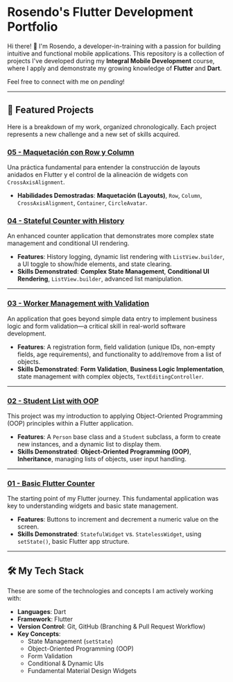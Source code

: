 # Rosendo's Flutter Development Portfolio

Hi there! 👋 I'm Rosendo, a developer-in-training with a passion for building intuitive and functional mobile applications. This repository is a collection of projects I've developed during my **Integral Mobile Development** course, where I apply and demonstrate my growing knowledge of **Flutter** and **Dart**.

Feel free to connect with me on *pending*!

---
## 🚀 Featured Projects

Here is a breakdown of my work, organized chronologically. Each project represents a new challenge and a new set of skills acquired.

### [05 - Maquetación con Row y Column](./05-flutter-row-column-layout/)
Una práctica fundamental para entender la construcción de layouts anidados en Flutter y el control de la alineación de widgets con `CrossAxisAlignment`.

* **Habilidades Demostradas**: **Maquetación (Layouts)**, `Row`, `Column`, `CrossAxisAlignment`, `Container`, `CircleAvatar`.

### [04 - Stateful Counter with History](./04-stateful-counter-history/)
An enhanced counter application that demonstrates more complex state management and conditional UI rendering.

* **Features**: History logging, dynamic list rendering with `ListView.builder`, a UI toggle to show/hide elements, and state clearing.
* **Skills Demonstrated**: **Complex State Management**, **Conditional UI Rendering**, `ListView.builder`, advanced list manipulation.

---

### [03 - Worker Management with Validation](./03-worker-management-app/)
An application that goes beyond simple data entry to implement business logic and form validation—a critical skill in real-world software development.

* **Features**: A registration form, field validation (unique IDs, non-empty fields, age requirements), and functionality to add/remove from a list of objects.
* **Skills Demonstrated**: **Form Validation**, **Business Logic Implementation**, state management with complex objects, `TextEditingController`.

---

### [02 - Student List with OOP](./02-student-list-oop/)
This project was my introduction to applying Object-Oriented Programming (OOP) principles within a Flutter application.

* **Features**: A `Person` base class and a `Student` subclass, a form to create new instances, and a dynamic list to display them.
* **Skills Demonstrated**: **Object-Oriented Programming (OOP)**, **Inheritance**, managing lists of objects, user input handling.

---

### [01 - Basic Flutter Counter](./01-flutter-counter-app/)
The starting point of my Flutter journey. This fundamental application was key to understanding widgets and basic state management.

* **Features**: Buttons to increment and decrement a numeric value on the screen.
* **Skills Demonstrated**: `StatefulWidget` vs. `StatelessWidget`, using `setState()`, basic Flutter app structure.

---
## 🛠️ My Tech Stack

These are some of the technologies and concepts I am actively working with:

* **Languages**: Dart
* **Framework**: Flutter
* **Version Control**: Git, GitHub (Branching & Pull Request Workflow)
* **Key Concepts**:
    * State Management (`setState`)
    * Object-Oriented Programming (OOP)
    * Form Validation
    * Conditional & Dynamic UIs
    * Fundamental Material Design Widgets
